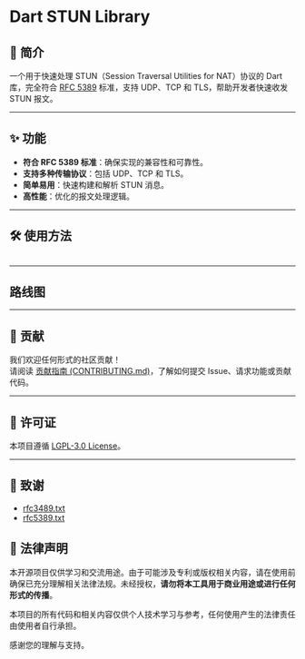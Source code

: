 # Dart STUN Library

## 📖 简介

一个用于快速处理 STUN（Session Traversal Utilities for NAT）协议的 Dart 库，完全符合 [RFC 5389](rfc5389.txt) 标准，支持 UDP、TCP 和 TLS，帮助开发者快速收发 STUN 报文。

---

## ✨ 功能

- **符合 RFC 5389 标准**：确保实现的兼容性和可靠性。
- **支持多种传输协议**：包括 UDP、TCP 和 TLS。
- **简单易用**：快速构建和解析 STUN 消息。
- **高性能**：优化的报文处理逻辑。

---

## 🛠️ 使用方法

```dart

```

---

## 路线图



---

## 🤝 贡献

我们欢迎任何形式的社区贡献！  
请阅读 [贡献指南 (CONTRIBUTING.md)](CONTRIBUTING.md)，了解如何提交 Issue、请求功能或贡献代码。

---

## 📜 许可证

本项目遵循 [LGPL-3.0 License](LICENSE)。

---

## 🙏 致谢

- [rfc3489.txt](https://datatracker.ietf.org/doc/html/rfc3489)
- [rfc5389.txt](https://datatracker.ietf.org/doc/html/rfc5389)

## 📢 法律声明

本开源项目仅供学习和交流用途。由于可能涉及专利或版权相关内容，请在使用前确保已充分理解相关法律法规。未经授权，**请勿将本工具用于商业用途或进行任何形式的传播**。

本项目的所有代码和相关内容仅供个人技术学习与参考，任何使用产生的法律责任由使用者自行承担。

感谢您的理解与支持。